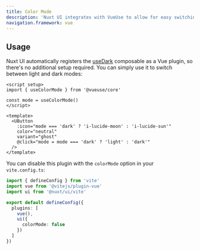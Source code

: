 ```yaml
---
title: Color Mode
description: 'Nuxt UI integrates with VueUse to allow for easy switching between light and dark themes.'
navigation.framework: vue
---
```


## Usage

Nuxt UI automatically registers the [useDark](https://vueuse.org/core/useDark) composable as a Vue plugin, so there's no additional setup required. You can simply use it to switch between light and dark modes:

```vue [ColorModeButton.vue]
<script setup>
import { useColorMode } from '@vueuse/core'

const mode = useColorMode()
</script>

<template>
  <UButton
    :icon="mode === 'dark' ? 'i-lucide-moon' : 'i-lucide-sun'"
    color="neutral"
    variant="ghost"
    @click="mode = mode === 'dark' ? 'light' : 'dark'"
  />
</template>
```

You can disable this plugin with the `colorMode` option in your `vite.config.ts`:

```ts [vite.config.ts]
import { defineConfig } from 'vite'
import vue from '@vitejs/plugin-vue'
import ui from '@nuxt/ui/vite'

export default defineConfig({
  plugins: [
    vue(),
    ui({
      colorMode: false
    })
  ]
})
```
